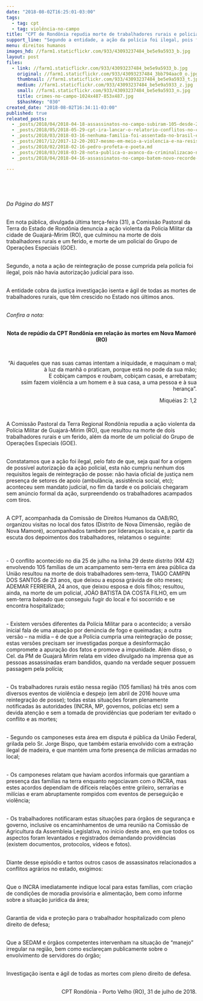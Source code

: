 ```yaml
---
date: "2018-08-02T16:25:01-03:00"
tags:
  - tag: cpt
  - tag: violência-no-campo
title: "CPT de Rondônia repudia morte de trabalhadores rurais e policial "
support_line: "Segundo a entidade, a ação da polícia foi ilegal, pois foi cumprida sem autorização judicial"
menu: direitos humanos
images_hd: //farm1.staticflickr.com/933/43093237484_be5e9a5933_b.jpg
layout: post
files:
  - link: //farm1.staticflickr.com/933/43093237484_be5e9a5933_b.jpg
    original: //farm1.staticflickr.com/933/43093237484_3bb794aac0_o.jpg
    thumbnail: //farm1.staticflickr.com/933/43093237484_be5e9a5933_t.jpg
    medium: //farm1.staticflickr.com/933/43093237484_be5e9a5933_z.jpg
    small: //farm1.staticflickr.com/933/43093237484_be5e9a5933_n.jpg
    title: crimes-no-campo-1024x487-853x487.jpg
    $$hashKey: "030"
created_date: "2018-08-02T16:34:11-03:00"
published: true
releated_posts:
  - _posts/2018/04/2018-04-18-assassinatos-no-campo-subiram-105-desde-2013-aponta-cpt.md
  - _posts/2018/05/2018-05-29-cpt-ira-lancar-o-relatorio-conflitos-no-campo-brasil-2017-na-proxima-semana.md
  - _posts/2018/03/2018-03-16-nenhuma-familia-foi-assentada-no-brasil-em-2017-afirma-cpt.md
  - _posts/2017/12/2017-12-20-2017-mesmo-em-meio-a-violencia-e-na-resistencia-dos-povos-que-mantemos-a-esperanca-na-terra-sem-males.md
  - _posts/2018/02/2018-02-16-pedro-profeta-e-poeta.md
  - _posts/2018/03/2018-03-28-nota-publica-o-avanco-da-criminalizacao-nao-vai-parar-nossa-missao.md
  - _posts/2018/04/2018-04-16-assassinatos-no-campo-batem-novo-recorde-e-atingem-maior-numero-desde-2003.md

---
```

<p>&nbsp;</p>

<p>&nbsp;</p>

<p><em>Da P&aacute;gina do MST</em></p>

<p><br />
Em nota p&uacute;blica, divulgada &uacute;ltima ter&ccedil;a-feira (31), a Comiss&atilde;o Pastoral da Terra do Estado de Rond&ocirc;nia denuncia a a&ccedil;&atilde;o violenta da Policia Militar da cidade de Guajar&aacute;-Mirim (RO), que culminou na morte de dois trabalhadores rurais e um ferido, e morte de um policial do Grupo de Opera&ccedil;&otilde;es Especiais (GOE).</p>

<p><br />
Segundo, a nota a a&ccedil;&atilde;o de reintegra&ccedil;&atilde;o de posse cumprida pela pol&iacute;cia foi ilegal, pois n&atilde;o havia autoriza&ccedil;&atilde;o judicial para isso.</p>

<p><br />
A entidade cobra da justi&ccedil;a investiga&ccedil;&atilde;o isenta e &aacute;gil de todas as mortes de trabalhadores rurais, que t&ecirc;m crescido no Estado nos &uacute;ltimos anos.</p>

<p><br />
<em>Confira a nota:</em></p>

<p style="text-align: center;"><br />
<strong>Nota de rep&uacute;dio da CPT Rond&ocirc;nia em rela&ccedil;&atilde;o &agrave;s mortes em Nova Mamor&eacute; (RO)</strong></p>

<p>&nbsp;</p>

<p style="text-align: right;">&ldquo;Ai daqueles que nas suas camas intentam a iniquidade, e maquinam o mal;<br />
&agrave; luz da manh&atilde; o praticam, porque est&aacute; no pode da sua m&atilde;o;<br />
E cobi&ccedil;am campos e roubam, cobi&ccedil;am casas, e arrebatam;<br />
ssim fazem viol&ecirc;ncia a um homem e &agrave; sua casa, a uma pessoa e &agrave; sua heran&ccedil;a&rdquo;.</p>

<p style="text-align: right;">Miqu&eacute;ias 2: 1,2</p>

<p>&nbsp;</p>

<p>A Comiss&atilde;o Pastoral da Terra Regional Rond&ocirc;nia repudia a a&ccedil;&atilde;o violenta da Pol&iacute;cia Militar de Guajar&aacute;-Mirim (RO), que resultou na morte de dois trabalhadores rurais e um ferido, al&eacute;m da morte de um policial do Grupo de Opera&ccedil;&otilde;es Especiais (GOE).</p>

<p><br />
Constatamos que a a&ccedil;&atilde;o foi ilegal, pelo fato de que, seja qual for a origem de poss&iacute;vel autoriza&ccedil;&atilde;o da a&ccedil;&atilde;o policial, esta n&atilde;o cumpriu nenhum dos requisitos legais de reintegra&ccedil;&atilde;o de posse: n&atilde;o havia oficial de justi&ccedil;a nem presen&ccedil;a de setores de apoio (ambul&acirc;ncia, assist&ecirc;ncia social, etc); aconteceu sem mandato judicial, no fim da tarde e os policiais chegaram sem an&uacute;ncio formal da a&ccedil;&atilde;o, surpreendendo os trabalhadores acampados com tiros.</p>

<p><br />
A CPT, acompanhada da Comiss&atilde;o de Direitos Humanos da OAB/RO, organizou visitas no local dos fatos (Distrito de Nova Dimens&atilde;o, regi&atilde;o de Nova Mamor&eacute;), acompanhados tamb&eacute;m por lideran&ccedil;as locais e, a partir da escuta dos depoimentos dos trabalhadores, relatamos o seguinte:</p>

<p>&nbsp;</p>

<p>- O conflito acontecido no dia 25 de julho na linha 29 deste distrito (KM 42) envolvendo 105 fam&iacute;lias de um acampamento sem-terra em &aacute;rea p&uacute;blica da Uni&atilde;o resultou na morte de dois trabalhadores sem-terra, TIAGO CAMPIN DOS SANTOS de 23 anos, que deixou a esposa gr&aacute;vida de oito meses; ADEMAR FERREIRA, 24 anos, que deixou esposa e dois filhos; resultou, ainda, na morte de um policial, JO&Atilde;O BATISTA DA COSTA FILHO, em um sem-terra baleado que conseguiu fugir do local e foi socorrido e se encontra hospitalizado;</p>

<p><br />
-&nbsp;Existem vers&otilde;es diferentes da Pol&iacute;cia Militar para o acontecido; a vers&atilde;o inicial fala de uma atua&ccedil;&atilde;o por den&uacute;ncia de fogo e queimadas; a outra vers&atilde;o &ndash; na m&iacute;dia &ndash; &eacute; de que a Pol&iacute;cia cumpria uma reintegra&ccedil;&atilde;o de posse; estas vers&otilde;es precisam ser investigadas porque a desinforma&ccedil;&atilde;o compromete a apura&ccedil;&atilde;o dos fatos e promove a impunidade. Al&eacute;m disso, o Cel. da PM de Guajar&aacute; Mirim relata em v&iacute;deo divulgado na imprensa que as pessoas assassinadas eram bandidos, quando na verdade sequer possuem passagem pela pol&iacute;cia;</p>

<p><br />
-&nbsp;Os trabalhadores rurais est&atilde;o nessa regi&atilde;o (105 fam&iacute;lias) h&aacute; tr&ecirc;s anos com diversos eventos de viol&ecirc;ncia e despejo (em abril de 2016 houve uma reintegra&ccedil;&atilde;o de posse); todas estas situa&ccedil;&otilde;es foram plenamente notificadas &agrave;s autoridades (INCRA, MP, governos, pol&iacute;cias etc) sem a devida aten&ccedil;&atilde;o e sem a tomada de provid&ecirc;ncias que poderiam ter evitado o conflito e as mortes;</p>

<p><br />
-&nbsp;Segundo os camponeses esta &aacute;rea em disputa &eacute; p&uacute;blica da Uni&atilde;o Federal, grilada pelo Sr. Jorge Bispo, que tamb&eacute;m estaria envolvido com a extra&ccedil;&atilde;o ilegal de madeira, e que mant&eacute;m uma forte presen&ccedil;a de mil&iacute;cias armadas no local;</p>

<p><br />
-&nbsp;Os camponeses relatam que haviam acordos informais que garantiam a presen&ccedil;a das fam&iacute;lias na terra enquanto negociavam com o INCRA, mas estes acordos dependiam de dif&iacute;ceis rela&ccedil;&otilde;es entre grileiro, serrarias e mil&iacute;cias e eram abruptamente rompidos com eventos de persegui&ccedil;&atilde;o e viol&ecirc;ncia;</p>

<p><br />
-&nbsp;Os trabalhadores notificaram estas situa&ccedil;&otilde;es para &oacute;rg&atilde;os de seguran&ccedil;a e governo, inclusive os encaminhamentos de uma reuni&atilde;o na Comiss&atilde;o de Agricultura da Assembleia Legislativa, no in&iacute;cio deste ano, em que todos os aspectos foram levantados e registrados demandando provid&ecirc;ncias (existem documentos, protocolos, v&iacute;deos e fotos).&nbsp;</p>

<p><br />
Diante desse epis&oacute;dio e tantos outros casos de assassinatos relacionados a conflitos agr&aacute;rios no estado, exigimos:</p>

<p><br />
Que o INCRA imediatamente indique local para estas fam&iacute;lias, com cria&ccedil;&atilde;o de condi&ccedil;&otilde;es de moradia provis&oacute;ria e alimenta&ccedil;&atilde;o, bem como informe sobre a situa&ccedil;&atilde;o jur&iacute;dica da &aacute;rea;</p>

<p><br />
Garantia de vida e prote&ccedil;&atilde;o para o trabalhador hospitalizado com pleno direito de defesa;</p>

<p><br />
Que a SEDAM e &oacute;rg&atilde;os competentes intervenham na situa&ccedil;&atilde;o de &ldquo;manejo&rdquo; irregular na regi&atilde;o, bem como esclare&ccedil;am publicamente sobre o envolvimento de servidores do &oacute;rg&atilde;o;</p>

<p><br />
Investiga&ccedil;&atilde;o isenta e &aacute;gil de todas as mortes com pleno direito de defesa.</p>

<p style="text-align: right;"><br />
CPT Rond&ocirc;nia - Porto Velho (RO), 31 de julho de 2018.</p>
